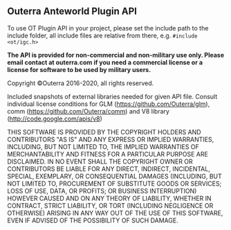 
## Outerra Anteworld Plugin API ##

To use OT Plugin API in your project, please set the include path to the include folder, all include files are relative from there, e.g. `#include <ot/igc.h>`


**The API is provided for non-commercial and non-military use only. Please email contact at outerra.com if you need a commercial license or a license for software to be used by military users.**

Copyright ©Outerra 2016-2020, all rights reserved.

Included snapshots of external libraries needed for given API file. Consult individual license conditions for GLM (https://github.com/Outerra/glm), comm (https://github.com/Outerra/comm) and V8 library (http://code.google.com/apis/v8)

THIS SOFTWARE IS PROVIDED BY THE COPYRIGHT HOLDERS AND CONTRIBUTORS "AS IS" AND ANY EXPRESS OR IMPLIED WARRANTIES, INCLUDING, BUT NOT LIMITED TO, THE IMPLIED WARRANTIES OF MERCHANTABILITY AND FITNESS FOR A PARTICULAR PURPOSE ARE DISCLAIMED. IN NO EVENT SHALL THE COPYRIGHT OWNER OR CONTRIBUTORS BE LIABLE FOR ANY DIRECT, INDIRECT, INCIDENTAL, SPECIAL, EXEMPLARY, OR CONSEQUENTIAL DAMAGES (INCLUDING, BUT NOT LIMITED TO, PROCUREMENT OF SUBSTITUTE GOODS OR SERVICES; LOSS OF USE, DATA, OR PROFITS; OR BUSINESS INTERRUPTION) HOWEVER CAUSED AND ON ANY THEORY OF LIABILITY, WHETHER IN CONTRACT, STRICT LIABILITY, OR TORT (INCLUDING NEGLIGENCE OR OTHERWISE) ARISING IN ANY WAY OUT OF THE USE OF THIS SOFTWARE, EVEN IF ADVISED OF THE POSSIBILITY OF SUCH DAMAGE. 
